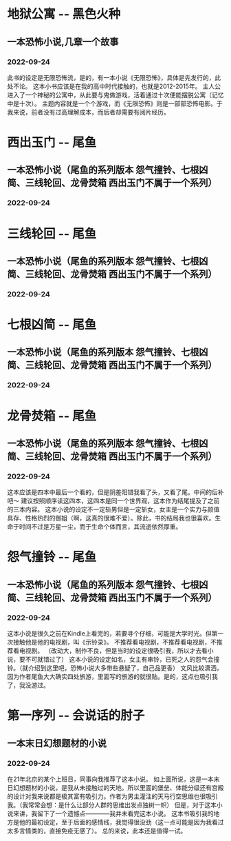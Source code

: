 <!-- 最新更新在上 -->


# 地狱公寓 -- 黑色火种
## 一本恐怖小说,几章一个故事
### 2022-09-24
此书的设定是无限恐怖流，是的，有一本小说《无限恐怖》，具体是先发行的，此处不论。
这本小书应该是在我的高中时代接触的，也就是2012-2015年。
主人公进入了一个神秘的公寓中，从此要与鬼做游戏，活着通过十次便能摆脱公寓（记忆中是十次）。
主题内容就是一个个游戏，而《无限恐怖》则是一部部恐怖电影。于我来说，前者没有过高理解成本，而后者却需要有阅片经历。


# 西出玉门 -- 尾鱼
## 一本恐怖小说（尾鱼的系列版本 怨气撞铃、七根凶简、三线轮回、龙骨焚箱 西出玉门不属于一个系列）
### 2022-09-24

# 三线轮回 -- 尾鱼
## 一本恐怖小说（尾鱼的系列版本 怨气撞铃、七根凶简、三线轮回、龙骨焚箱 西出玉门不属于一个系列）
### 2022-09-24

# 七根凶简 -- 尾鱼
## 一本恐怖小说（尾鱼的系列版本 怨气撞铃、七根凶简、三线轮回、龙骨焚箱 西出玉门不属于一个系列）
### 2022-09-24

# 龙骨焚箱 -- 尾鱼
## 一本恐怖小说（尾鱼的系列版本 怨气撞铃、七根凶简、三线轮回、龙骨焚箱 西出玉门不属于一个系列）
### 2022-09-24
这本应该是四本中最后一个看的，但是阴差阳错我看了头，又看了尾。中间的后补吧～
建议按照顺序读这四本，这四本是同一个世界观，这本作为结尾提及了之前的三本内容。
这本小说的设定不一定斩男但是一定斩女，女主是一个实力与颜值具存、性格热烈的御姐（啊，这真的很难不爱）。除此，书的结局我也很喜欢。生命于时间不过是万星一尘，而于生命个体而言，其流逝依然厚重。


# 怨气撞铃 -- 尾鱼
## 一本恐怖小说（尾鱼的系列版本 怨气撞铃、七根凶简、三线轮回、龙骨焚箱 西出玉门不属于一个系列）
### 2022-09-24
这本小说是很久之前在Kindle上看完的，若要寻个仔细，可能是大学时光。但第一次接触他是他的电视剧，叫《示铃录》。
不推荐看电视剧，不推荐看电视剧，不推荐看电视剧。
（改动大，制作不良，但是当时的设定很吸引我，所以才去看小说，要不可就错过了）
这本小说的设定如名，女主有串铃，已死之人的怨气会撞铃。（就介绍到这里吧，恐怖小说大多带些悬疑了，自己品更香）
文风比较潇洒，因为作者尾鱼大大确实四处旅游，里面写的旅游的就很贴。是的，这点也吸引我了，我没游过。


# 第一序列 -- 会说话的肘子
## 一本末日幻想题材的小说
### 2022-09-24
在21年北京的某个上班日，同事向我推荐了这本小说。
如上面所说，这是一本末日幻想题材的小说，是我从未接触过的天地。所以里面的堡垒、体能分级还有宫殿的设计对我来说都是极其富有吸引力。作者为男主灌注的天马行空思维也很吸引我。（我常常会想：是什么让部分人群的思维出发点独树一帜）
但是，对于这本小说来讲，我留下了一个遗憾点————我并未看完这本小说。
这本书吸引我的地方是他的最初设定，至于后面的感情线，我觉得很没劲（这一点可能是因为我看过太多言情类的，直接免疫无感了）。
总的来说，此本还是值得一试。



